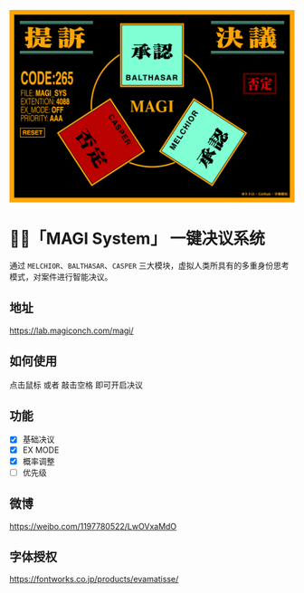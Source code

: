 ![MAGI System](banner.png)

# 👩🏼「MAGI System」 一键决议系统

通过 `MELCHIOR`、`BALTHASAR`、`CASPER` 三大模块，虚拟人类所具有的多重身份思考模式，对案件进行智能决议。

## 地址
https://lab.magiconch.com/magi/

## 如何使用
点击鼠标 或者 敲击空格 即可开启决议

## 功能
- [x] 基础决议
- [x] EX MODE
- [x] 概率调整
- [ ] 优先级

## 微博
https://weibo.com/1197780522/LwOVxaMdO

## 字体授权
https://fontworks.co.jp/products/evamatisse/